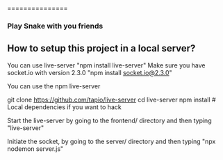 ===============

<h3>Play Snake with you friends</h3>

<h2>How to setup this project in a local server?</h2>

You can use live-server "npm install live-server"
Make sure you have socket.io with version 2.3.0 "npm install socket.io@2.3.0"

You can use the npm live-server

git clone https://github.com/tapio/live-server
cd live-server
npm install # Local dependencies if you want to hack

Start the live-server by going to the frontend/ directory and then typing "live-server"


Initiate the socket, by going to the server/ directory and then typing "npx nodemon server.js"
